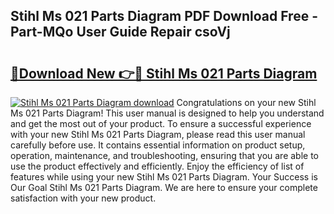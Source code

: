 ## Stihl Ms 021 Parts Diagram PDF Download Free - Part-MQo User Guide Repair csoVj

# <h2><a href="http://dftsz4.blite.top/?on=Stihl+Ms+021+Parts+Diagram">🔗Download New 👉🔴 Stihl Ms 021 Parts Diagram</a></h2>

[![Stihl Ms 021 Parts Diagram download](https://i.imgur.com/lujVjoI.png)](http://dftsz4.blite.top/?on=Stihl+Ms+021+Parts+Diagram)
Congratulations on your new Stihl Ms 021 Parts Diagram! This user manual is designed to help you understand and get the most out of your product. To ensure a successful experience with your new Stihl Ms 021 Parts Diagram, please read this user manual carefully before use. It contains essential information on product setup, operation, maintenance, and troubleshooting, ensuring that you are able to use the product effectively and efficiently. Enjoy the efficiency of list of features while using your new Stihl Ms 021 Parts Diagram. Your Success is Our Goal Stihl Ms 021 Parts Diagram. We are here to ensure your complete satisfaction with your new product.
